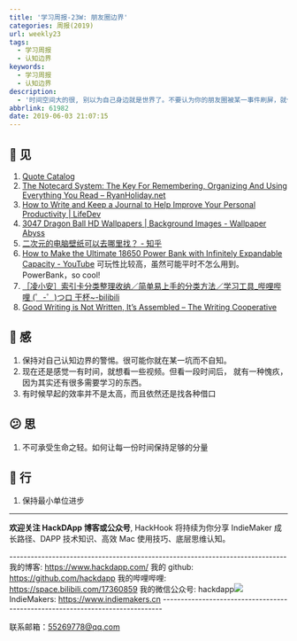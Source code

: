 ```yaml
---
title: '学习周报-23W: 朋友圈边界'
categories: 周报(2019)
url: weekly23
tags:
  - 学习周报
  - 认知边界
keywords:
  - 学习周报
  - 认知边界
description:
  - '时间空间大的很, 别以为自己身边就是世界了。不要认为你的朋友圈被某一事件刷屏，就代表所有人的朋友圈都是如此，那很可能只是你的边界。'
abbrlink: 61982
date: 2019-06-03 21:07:15
---
```


## 👀️ 见

1. [Quote Catalog](https://quotecatalog.com/)
2. [The Notecard System: The Key For Remembering, Organizing And Using Everything You Read – RyanHoliday.net](https://ryanholiday.net/the-notecard-system-the-key-for-remembering-organizing-and-using-everything-you-read/)
3. [How to Write and Keep a Journal to Help Improve Your Personal Productivity | LifeDev](https://lifedev.net/2018/01/17/journal-improve-personal-productivity/)
4. [3047 Dragon Ball HD Wallpapers | Background Images - Wallpaper Abyss](https://wall.alphacoders.com/search.php?search=dragon+ball)
5. [二次元的电脑壁纸可以去哪里找？ - 知乎](https://www.zhihu.com/question/51664221)
6. [How to Make the Ultimate 18650 Power Bank with Infinitely Expandable Capacity - YouTube](https://www.youtube.com/watch?v=0jRsltIW8qM)
   可玩性比较高，虽然可能平时不怎么用到。PowerBank，so cool!
7. [［凌小安］索引卡分类整理收纳／简单易上手的分类方法／学习工具\_哔哩哔哩 (゜-゜)つロ 干杯~-bilibili](https://www.bilibili.com/video/av53469251?from=search&seid=13914693705201180435)
8. [Good Writing is Not Written, It’s Assembled – The Writing Cooperative](https://writingcooperative.com/good-writing-is-not-written-its-assembled-3e77f950cd11)

## 🌱 感

1. 保持对自己认知边界的警惕。很可能你就在某一坑而不自知。
2. 现在还是感觉一有时间，就想看一些视频。但看一段时间后， 就有一种愧疚，因为其实还有很多需要学习的东西。
3. 有时候早起的效率并不是太高，而且依然还是找各种借口

## 😕️ 思

1. 不可承受生命之轻。如何让每一份时间保持足够的分量

## 👟 行

1. 保持最小单位进步

---

**欢迎关注 HackDApp 博客或公众号**, HackHook 将持续为你分享 IndieMaker 成长路径、DAPP 技术知识、高效 Mac 使用技巧、底层思维认知。

\-\-\-\-\-\-\-\-\-\-\-\-\-\-\-\-\-\-\-\-\-\-\-\-\-\-\-\-\-\-\-\-\-\-\-\-\-\-\-\-\-\-\-\-\-\-\-\-\-\-\-\-\-\-\-\-\-\-\-\-\-\-\-\-\-\-\-\-\-\-\-\-\-\-\-\-\-\-
我的博客: https://www.hackdapp.com/
我的 github: https://github.com/hackdapp
我的哔哩哔哩: https://space.bilibili.com/17360859
我的微信公众号: hackdapp![](http://cdn.hackdapp.com/2019-04-03-mysign.jpg)
IndieMakers: https://www.indiemakers.cn
\-\-\-\-\-\-\-\-\-\-\-\-\-\-\-\-\-\-\-\-\-\-\-\-\-\-\-\-\-\-\-\-\-\-\-\-\-\-\-\-\-\-\-\-\-\-\-\-\-\-\-\-\-\-\-\-\-\-\-\-\-\-\-\-\-\-\-\-\-\-\-\-\-\-\-\-\-\-

联系邮箱：55269778@qq.com
